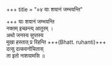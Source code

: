 +++
title = "०४ याः शयानं जम्भयन्ति"

+++
याः शयानं जम्भयन्ति  
नक्तम् इच्छन्त्य् आतुरम् ।  
अथो जनस्य सुप्तस्य  
मुखा हस्तात् प्र रिहन्ति +++(Bhatt. ruhanti)+++  
दत्सु दत्कवनोचितास्  
ता इतो नाशयामसि ॥